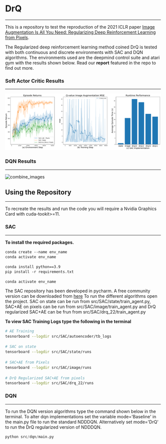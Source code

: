 # DrQ

---

This is a repository to test the reproduction of the 2021 ICLR paper [Image Augmentation Is All You Need: Regularizing Deep Reinforcement Learning from Pixels](https://arxiv.org/abs/2004.13649).

The Regularized deep reinforcement learning method coined DrQ is tested with both continuous and discrete environments with SAC and DQN algorithms. The environments used are the deepmind control suite and atari gym with the results shown below. Read our **report** featured in the repo to find out more.


### Soft Actor Critic Results

---

![Alt text](./figures/SAC.png)


### DQN Results 

---

![combine_images](https://user-images.githubusercontent.com/41129056/236246866-f104a3ff-ced4-479d-8dbc-f28c7666f655.jpg)




## Using the Repository 

---

To recreate the results and run the code you will require a Nvidia Graphics Card with cuda-tookit>=11.

### SAC

---

**To install the required packages.** 

```
conda create --name env_name
conda activate env_name 

conda install python==3.9
pip install -r requirements.txt

conda activate env_name
```

The SAC repository has been developed in pycharm. A free community version can be downloaded from [here](https://www.jetbrains.com/pycharm/download/#section=linux)
To run the different algorithms open the project. SAC on state can be run from src/SAC/state/train_agent.py, SAC+AE on pixels can be run from src/SAC/image/train_agent.py
and DrQ regularized SAC+AE can be frun from src/SAC/drq_22/train_agent.py

**To view SAC Training Logs type the following in the terminal**
```bash
# AE Training 
tesnorboard --logdir src/SAC/autoencoder/tb_logs

# SAC on state 
tensorboard --logdir src/SAC/state/runs

# SAC+AE from Pixels
tensorboard --logdir src/SAC/image/runs

# DrQ Regularized SAC+AE from pixels
tensorboard --logdir src/SAC/drq_22/runs
```
### DQN

---

To run the DQN version algorithms type the command shown below in the terminal. To alter dqn implementations set the variable mode='Baseline' in the main.py file to run 
the standard NDDDQN. Alternatively set mode='DrQ' to run the DrQ regularized version of NDDDQN.
```python
python src/dqn/main.py
```



